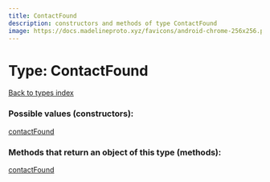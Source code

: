 ```yaml
---
title: ContactFound
description: constructors and methods of type ContactFound
image: https://docs.madelineproto.xyz/favicons/android-chrome-256x256.png
---
```

# Type: ContactFound
[Back to types index](index.md)



### Possible values (constructors):

[contactFound](../constructors/contactFound.md)  



### Methods that return an object of this type (methods):



[contactFound](../constructors/contactFound.md)  

